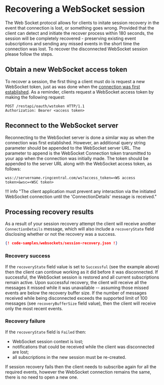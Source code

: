 # Recovering a WebSocket session

The Web Socket protocol allows for clients to initate session recovery in the event that connection is lost, or something goes wrong. Provided that the client can detect and initiate the recover process within 180 seconds, the session will be completely recovered - preserving existing event subscriptions and sending any missed events in the short time the connection was lost. To recover the disconnected WebSocket session please follow the steps.

## Obtain a new WebSocket access token

To recover a session, the first thing a client must do is request a new WebSocket token, just as was done when the [connection was first established](../subscribing/). As a reminder, clients request a WebSocket access token by making the following request:

```http
POST /restapi/oauth/wstoken HTTP/1.1
Authorization: Bearer <access token>
```

## Reconnect to the WebSocket server

Reconnecting to the WebSocket server is done a similar way as when the connection was first established. However, an additional query string parameter should be appended to the WebSocket server URL. The parameter to append is the WebSocket Connection token transmitted to your app when the connection was initially made. The token should be appended to the server URL along with the WebSocket access token, as follows:

```
wss://servername.ringcentral.com/ws?access_token=<WS access token>&wsc=<WSC token>
```

!!! info "The client application must prevent any interaction via the initiated WebSocket connection until the 'ConnectionDetails' message is received."

## Processing recovery results

As a result of your session recovery attempt the client will receive another `ConnectionDetails` message, which will also include a `recoveryState` field disclosing whether or not the recovery was a success. 

```json
{! code-samples/websockets/session-recovery.json !}
```

### Recovery success

If the `recoveryState` field value is set to `Successful` (see the example above) then the client can continue working as it did before it was disconnected. If successful, the WebSocket session is restored and all current subscriptions remain active. Upon successful recovery, the client will receive all the messages it missed while it was unavailable -- assuming those missed events are below the recovery buffer size. If the number of messages received while being disconnected exceeds the supported limit of 100 messages (see `recoveryBufferSize` field value), then the client will receive only the most recent events. 

### Recovery failure

If the `recoveryState` field is `Failed` then:

* WebSocket session context is lost;
* notifications that could be received while the client was disconnected are lost;
* all subscriptions in the new session must be re-created.

If session recovery fails then the client needs to subscribe again for all the required events, however the WebSocket connection remains the same, there is no need to open a new one.


